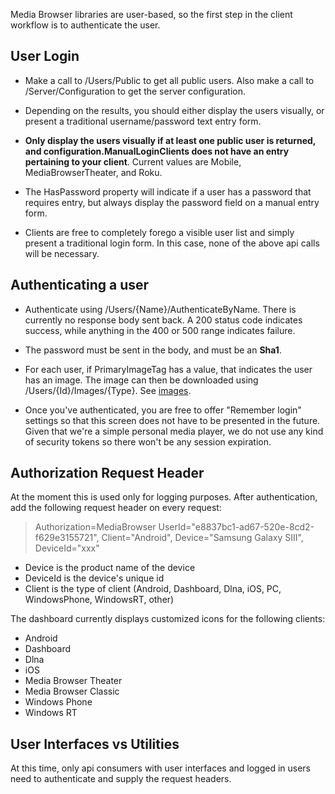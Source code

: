 Media Browser libraries are user-based, so the first step in the client workflow is to authenticate the user.

## User Login

* Make a call to /Users/Public to get all public users. Also make a call to /Server/Configuration to get the server configuration.

* Depending on the results, you should either display the users visually, or present a traditional username/password text entry form.

* **Only display the users visually if at least one public user is returned, and configuration.ManualLoginClients does not have an entry pertaining to your client**. Current values are Mobile, MediaBrowserTheater, and Roku.

* The HasPassword property will indicate if a user has a password that requires entry, but always display the password field on a manual entry form.

* Clients are free to completely forego a visible user list and simply present a traditional login form. In this case, none of the above api calls will be necessary.

## Authenticating a user

* Authenticate using /Users/{Name}/AuthenticateByName. There is currently no response body sent back. A 200 status code indicates success, while anything in the 400 or 500 range indicates failure.

* The password must be sent in the body, and must be an **Sha1**.

* For each user, if PrimaryImageTag has a value, that indicates the user has an image. The image can then be downloaded using /Users/{Id}/Images/{Type}. See [images](https://github.com/MediaBrowser/MediaBrowser/wiki/Images).

* Once you've authenticated, you are free to offer "Remember login" settings so that this screen does not have to be presented in the future. Given that we're a simple personal media player, we do not use any kind of security tokens so there won't be any session expiration.

## Authorization Request Header

At the moment this is used only for logging purposes. After authentication, add the following request header on every request:

> Authorization=MediaBrowser UserId="e8837bc1-ad67-520e-8cd2-f629e3155721", Client="Android", Device="Samsung Galaxy SIII", DeviceId="xxx"

* Device is the product name of the device
* DeviceId is the device's unique id
* Client is the type of client (Android, Dashboard, Dlna, iOS, PC, WindowsPhone, WindowsRT, other)

The dashboard currently displays customized icons for the following clients:

* Android
* Dashboard
* Dlna
* iOS
* Media Browser Theater
* Media Browser Classic
* Windows Phone
* Windows RT

## User Interfaces vs Utilities
At this time, only api consumers with user interfaces and logged in users need to authenticate and supply the request headers.